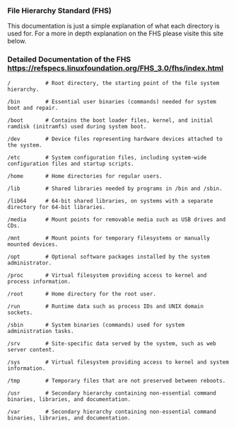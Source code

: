 ### File Hierarchy Standard (FHS)
This documentation is just a simple explanation of what each directory is used for. For a more in depth explanation on the FHS please visite this site below.

### Detailed Documentation of the FHS https://refspecs.linuxfoundation.org/FHS_3.0/fhs/index.html

    /           # Root directory, the starting point of the file system hierarchy.

    /bin        # Essential user binaries (commands) needed for system boot and repair.

    /boot       # Contains the boot loader files, kernel, and initial ramdisk (initramfs) used during system boot.

    /dev        # Device files representing hardware devices attached to the system.

    /etc        # System configuration files, including system-wide configuration files and startup scripts.

    /home       # Home directories for regular users.

    /lib        # Shared libraries needed by programs in /bin and /sbin.

    /lib64      # 64-bit shared libraries, on systems with a separate directory for 64-bit libraries.

    /media      # Mount points for removable media such as USB drives and CDs.

    /mnt        # Mount points for temporary filesystems or manually mounted devices.

    /opt        # Optional software packages installed by the system administrator.

    /proc       # Virtual filesystem providing access to kernel and process information.

    /root       # Home directory for the root user.

    /run        # Runtime data such as process IDs and UNIX domain sockets.
 
    /sbin       # System binaries (commands) used for system administration tasks.

    /srv        # Site-specific data served by the system, such as web server content.

    /sys        # Virtual filesystem providing access to kernel and system information.

    /tmp        # Temporary files that are not preserved between reboots.

    /usr        # Secondary hierarchy containing non-essential command binaries, libraries, and documentation.

    /var        # Secondary hierarchy containing non-essential command binaries, libraries, and documentation.

